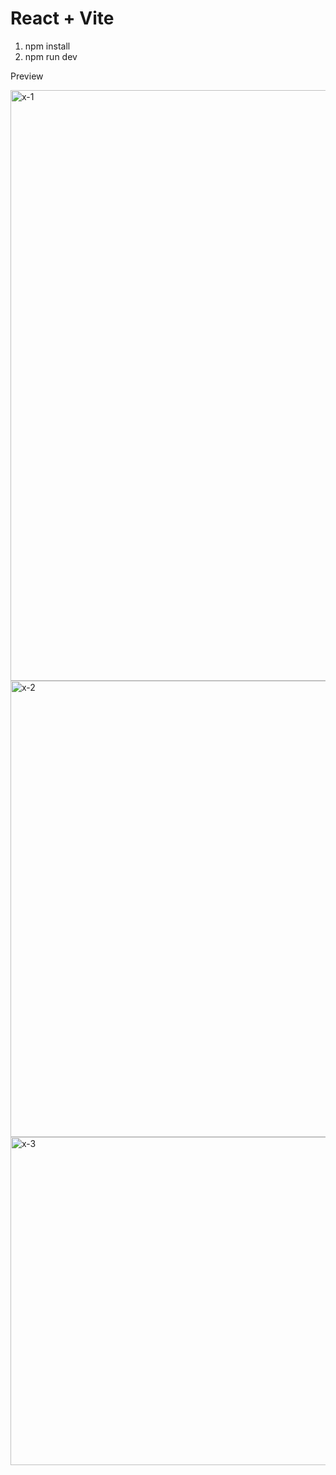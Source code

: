 # React + Vite

1. npm install
2. npm run dev

Preview


<img width="945" alt="x-1" src="https://github.com/omerulusal/Twitter-X-Clone-With_React-/assets/96357374/0db3a0b8-d93f-424e-ba8d-1eb0ff1aa7d2">
<img width="730" alt="x-2" src="https://github.com/omerulusal/Twitter-X-Clone-With_React-/assets/96357374/e7493d57-ff14-4070-a25b-e4e5a24d0f74">
<img width="525" alt="x-3" src="https://github.com/omerulusal/Twitter-X-Clone-With_React-/assets/96357374/726c7152-8f54-416b-ba6a-104cc906199f">
